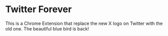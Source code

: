 # Twitter Forever

This is a Chrome Extension that replace the new X logo on Twitter with the old one. The beautiful blue bird is back!